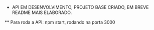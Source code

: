 - API EM DESENVOLVIMENTO, PROJETO BASE CRIADO, EM BREVE README MAIS ELABORADO. 

** Para roda a API: npm start, rodando na porta 3000